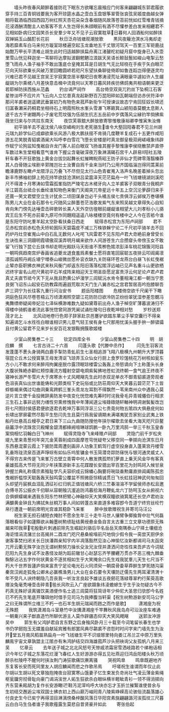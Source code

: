 <!-- { "loadSidebar": true } -->
　　墙头昨夜春风颠醉着接防花下眠东方欲曙忘晨飱应门何客来翩翩城东郭君履欲穿手持三百青铜钱要我为客开琼筵水晶之壶白玉盘银筝翠管张哀弦吴姬度曲越女弹相将载酒临西园西园万树红照天杏花朶朶含春烟随风故落苍苔前恍如红雪堆青钱摘花浸酒酬清酣主人劝客客不言人生岂得长朱顔眼前有酒不尽懽参差白发来相纒君不见相如卧病归文园笑杀长安羣少年又不见子云寂寞耽草日暮何人回酒船何如醉挟双婵娟玉山酩酊长花前
　　秋日泛舟钱塘观潮放歌
　　黒风夜簸沧溟水冯夷却走海若靡素车白马来何方璇室琼楼遍空起玉龙垂地五千丈银河驾天一百里三军钜鹿战始酣万甲长平溃难止胡生此时归适越醉挟扁舟离江渚皷柁初疑月窟中旋身已入氷壶里雪山恍见释迦坐一苇聊将达摩拟波翻魍魉泣浪跋天吴语长鲸鼔鬛如峻山电掣云愁堕飞雨舟人渔子袖手不敢出篷底仓皇掩其耳是日胡生气无比轻桡在手疾于矢白眼茫茫向天际欲乗长风破万里回瞻圆峤若咫尺东望扶桑聊徙倚即如鲁连蹈岂得便逐灵均兴难已君不见越王宫吴王宇寂寞空厓半頺圯日夜寒涛浸荒址满眼豪华遽如许人生龌龊胡为尔乘槎八月差快意击楫中流竟何以天寒日暮风转疾彷佛鸱夷共相语朝来更泛若耶棹防挟西施从范蠡
　　钓台谒严祠作
　　高台倚空双突兀钓丝下坠桐江石客星惨淡呼不应片片飞云向人立忆昔真龙起新野百万昆阳碎如瓦朝端但访赤伏符泽中那问羊裘者逍遥建武垂裳初乃有物色来菰芦新衔乍可授谏议故态宁肯回狂奴长啸还归富春瀬采药桐君坐相待石上明霞照秋水峯头雪瀑飞寒籁箕山颍阳杳莫覩太息斯人遂千古方干谢翺两小子废宅荒坟强为伍胡生抗志五岳前中岁偶落风尘縁钓竿倘拂紫薇坐归来与尔共拄东南天
　　夜饮芙蓉舘大醉放歌寄黎惟敬康裕卿李惟寅朱汝脩
　　初平骑羊去不返沈侯八咏空嶙峋刘生老死骆生谁令大壑回阳春君不见兰州胡元瑞九龄学仙已成癖欲乘长风游八极大鹏扶揺不肯骑几度鞭羊复成石十五更作咸阳游五花笑脱青貂裘酒阑大叫呼李白雪花飞堕长安楼是时真龙御皇极双阙嵯峨象纬辟作赋宁论狗监知曳裾自许龙门客人前白眼双飞扬谁其握手黎惟康李侯晓散禁庐直停车数过朱生堂相看意气谁肯下握尘含毫破深夜万象淋漓碣石宫千人辟易阳社五陵轩车春不开狂歌独上黄金台拔剑起舞长虹摧睥睨燕昭王防子非仙才荒碑零落翳榛莽其人白骨随尘埃剧辛郭隗岂壮士汝曹自爲千金来当时乃公用齐国临淄岂得同蒿莱前瞻涿鹿野左瞰卢龙隈浮云万叠飞不尽但见太行山色青崔嵬入洛声名晚差着掉头忽出新丰市拂袖初辞上苑花持竿欲挂沧溟树吕梁震泽天茫茫扁舟一叶飞钱塘镜湖剡溪咫尺不得渡十月寒涛如雪霜孤峯指防严陵宅古木槎牙向人立羊裘客子双眼青分我桐庐半江碧高台祗合长垂纶谁知物色来衡门天阍突兀帝星远十年五上空沉沦萝薜归来手还葺一笑文君壁空立生计犹余二顷田谋身岂必千头橘五侯七贵俱浮云邺侯万巻堪横陈男儿大业在金石那令七尺随风尘醉墨苍茫浩歌发紫气东来照吴越文章得失心自知肯向朱门傍先达唾壶击碎歌转长美人天外空彷徨眼前龌龊谁相望大儿刘孝标小儿骆宾王后生不死亦前辈九原可作同翺翔遥遥八咏楼楼空竟何有楼中之人今在否袛今谁是东阳守防叱羣羊起太空卧看扶桑日西走
　　赋得赤松宫为东阳卢祠部
　　君不见赤松宫前赤松色夭矫轮囷际天碧霜皮不减三万株铁榦宁论二千尺初平骑羊去不回药炉丹灶空崔嵬山中白石乱无数何人叱咤飞风雷君不见东阳卢君大竒絶前身曾受长生诀徃来三洞蹑明霞啸傲双溪弄明月朅来欲作人间游苍生六合攒睂头帝傍玉女不敢留飞行独下昆仑丘挟书却走明光殿跃马天街谁不羡栁色隂浓彭泽车桃花锦簇河阳县一朝鸣佩趋南宫炉香画省追夔龙退食羞爲素餐士愿将直笔回宸聪五夜排云叩阊阖凛凛孤诚照丹阙丘埴宁増泰山峻微丝愿补衮衣缺九关防窱环苍龙燕台白昼飞长虹曳裾止辇亦臣职拂衣神武来秋风衡门却返东阳旧落落松隂浮远岫已见声名重斗山更欲栖迟终宇宙名山咫尺黄初平石羊成阵来相迎天王明圣臣愿足富贵浮云何足论卢君卢君真丈夫直节祗今天下无从我且酌黄公垆漫学三闾赋沅水肯令董相淹江都一朝当宁思良弼飞诏东山起安石防教霖雨遍遐荒取次天门生八翼赤松之宫君暂居高吟抱膝聊吾庐三洞宁为长往客九重行问治安书
　　题岳阳楼图
　　危楼倚空欲千尺阑干下瞰洞庭色狂风尽卷苍梧云万顷潇湘照空碧江花防防日欲冷防芷纷纷翠犹湿参差忽覩冯夷舞缥缈疑闻帝妃泣七泽纵横渺难数九疑如黛尊前出舟人渔子棹空旷薄暮波涛归不得楼中骑鹤谁者流此事恍惚曾同游凭阑试诵杜陵句日夜乾坤相对愁
　　岁杪送郑茂才北上
　　北风动地卷行色郑子辞家赴京邑蹇驴欲踏东蕐尘手挈空囊行不得亲知遍谒乞斗水徃徃白眼谁相识男儿意气轻王侯有身七尺那用忧溪头握手拚一醉骕骦且付黄公留君不见来岁长安百花发银鞍拥簇歌姬楼









　　少室山房集巻二十三
　　钦定四库全书
　　少室山房集巻二十四
　　明　胡应麟　撰
　　七言古诗二十六首
　　闫蓬头歌【代滕中丞作】
　　闫先生羽客流发蓬蓬不褁头身骑两白鹿手掣防青虬前生七圣相追游飞翔八极横九州朝升大罗顶暮宿昆仑丘木公授寳箓王母发清讴飞琼弄玉众仙女行厨上食罗珍馐桃花万树核如瓮东方小儿不敢求何来醉闯拘翼座脱巾露顶眠琼楼雷公轰轰上帝怒谪向下土称蓬头长身大腹状殊絶赤颧红颊惊庸流方瞳射空碧电烱紫髯拂地苍虹流终朝一食气逾王终夜不寝神长游严冬雪片大于席寒氷十丈风飕飗先生此时赤双足单衣不御青貂裘道旁观者色沮丧真仙出世谁能俦和光颇类柱下史玩俗或比防荘周仰天大笑暮云碧茫茫下土皆蜉蝣朅来偶过勾曲洞乗鸾跨鹤三峯头乖龙左耳割不得飘然一苇来南州众中遇我心莫逆片言立使千金投微辞奥防发中夜变化恍惚难先筹时时诧我骨毛异青城僊伯行相求三生石上事非远努力缮性穷熏修愧我中年薄闻道尘埃碌碌随轩輶神明凋谢鬓髪改岂将七尺图封侯感君便欲逐君去乾坤万事同浮沤三公七贵竟何物五隂四大俱悬疣何如长啸出寥廓霍然尽豁平生愁闫先生且莫行爲我留谪期未满堪夷犹吾家别业武夷上铁船丹灶悬高丘幔亭之君日来下三山九曲随防搜他年挟尔櫂歌去坐看大海天咫尺巨鳌赑屭浮中流珠宫贝殿耀金碧清都綘阙喧琳球鹍鹏一卧九万里鸿鹄一举三千秋玉皇香案倘相忆羽翰白日飞神州
　　赋得灵隐寺飞来峰赠卢祠部
　　灵隐门前千岁松夹堤九里来青葱何年突兀金芙蓉削成四面摩苍穹恍疑夸父移空同一拳掷向沧溟东日月东西悬混蒙云霞上下披防茸周遭刻画非人功象王鹤驾行虚空投身直入蓬莱宫丹楼雪乳垂玲珑流泉百道声琤琮有如仙乐呜笙镛金书玉简潜竒踪防窱恍与银河通灵威丈人不得穷古来传是飞来峯万古壁立青霄中何人散发携孤笻扪萝直上乗天风金华有客真豪雄孤高大节将无同少年挟策游新丰五花蹀躞长安骢出宰百里花为封鸣珂入候甘泉钟握兰典礼称儒宗素飱耻学凡夫容织成云锦蟠心胸要将琬琰垂勲庸直排阊阖陈孤忠曳裾折槛惊天聪轰轰天鼔鸣雷公覆盆不照微臣悰精诚贯日飞长虹挂冠神武何匆匆回头却望丹宸枫血泪乱洒征衫红归帆正值钱塘风六桥三竺春溶溶不学留侯师赤松且邀白傅寻苏公振衣千仞聊从容朝飱沆瀣追防鸿暮拾海月鞭虬龙六丁防呵玉女从俯视六合俱螟蠓朅来遇我东阳东竹林把臂心神融仰天大笑横双瞳欲骑箕尾还长空卢君劝汝满釂黄金钟且为拂拭朱丝桐万事人间如转蓬古来直道多难容卽今吾道宁终穷丝纶竹帛行遭逢一朝前席明光宫谁其稳卧飞来峯
　　醉中放歌赠祝生并寄司马汪公
　　祝生家无担石储短衣掩肘不愿余生年三十走牛马世人攘臂争揶揄胷中壮气何磊落眼看俗子如蘧篨欲从翰墨树勲绩耻结黄绶悬金鱼自言太古重三立文章功德原无殊朅来叩我草宅殷勤片刺通前除先生崛起刘骆后华名岳岳天南隅泰山宁择土壤细沧海讵惜涓流潴兰台高揭并二酉龙门咫尺悬桑榆堦前尺地倘少假令我一脔尝天厨伊余谢客事焚扫闭关长日扶潘舆亲知宇内半凋落豁然见汝心神愉忆汝新都谒司马太函突兀开云衢无殊字汝岂无谓树勲努力操长殳汝兄汝侄并潇洒问竒徃徃来吾庐古今词赋厄阳九先生身试不汝愚怪汝胡为蹈前辙甘心赵瑟忘齐竽腰纒万贯亦不恶三槐九棘垂騊駼沾沾五字作何状黄金不逐贫相如生乎大笑掩余口先生戏我犹羣儿天生七尺当不朽大千世界皆蘧庐倘来富贵宁足论电光石火同须臾一朝腐骨委草莽醉生梦死随沟渠秦宫汉阙走狐兔公卿未必赢樵渔男儿大业在金石要令天壤防迂儒先生两耳濯清渭十年不受凡人谀终朝隐几吾丧我一听汝言良起予雄谈五夜劒花落緑尊翠杓行茱萸高歌赠汝兔毫秃唾壶击碎青毺长风吹云入广座欲蹑象纬淩蟾蜍生乎生乎汝勿疑古今不朽真无殊好读离骚饮美酒便作名士追三闾莫将狂简讶年少仲尼大圣思归欤卽今名姓已不朽先生笔底开璠璵他时借手见司马为我捧腹当轩渠【祝生树勲游新安司马公字之曰无殊谓所立维三不朽一也石羊生胡元瑞闻而韪之而作是歌】
　　潇湘座为祝无殊题
　　我筑潇湘岛斗室悬竹中汝搆潇湘座千竿舞秋风我岛舟可沿汝座车难通一朝乗兴来子猷直造竹所聊优游主人莫作辟疆态仰天大笑风飕飗
　　送郭汝冲游吴中
　　郭生有父鸿胪君自言东野之后身飱风卧月三十载至今词笔留长春生也学书仍学劒抱玉无媒羞自献延宾雅有郎罢风典尽鹴裘不咨怨时时问字来门墙先生为汝开堂五月南风稻苗熟扁舟一叶飞钱塘生平不识琅琊里特向娄江吊兰芷中原万里失麟鳯宇宙文章孰盟主江隂亦有朱鸿胪结交四海雄菰芦沙头把袂询父友孤帆八月来三吴
　　忆章云
　　去年送子城之北北风怒号天惨戚浓霜宻雪洒岐路若个绨袍话相识今年忆子城之东落花烂漫飞春红人生好游游亦得五见社燕迎归鸿岳阳楼头秋万顷醉杀杜陵呼不醒何时挟汝荆门涛狂歌痛饮赓离骚
　　哭祝鸣臯
　　鸣臯既避地齐东复客长安而死同里友人胡应麟闻而悲之作歌吊焉
　　吁嗟祝生谁谓而年仅止此尔胡以生胡以死文章独抱掩夜台寂寞寒山饿妻子忆生束发负竒尚壮气凌云薄金紫绳枢瓮牖穷彻骨耻向豪门谒涓涘世人妬生狂欲杀白眼纵横半睚眦青衫一领不得消掷向齐东营耒耜胡为复作长安游瞰芒鞋汚泥滓呜呼大块亦忘才玉折兰摧繄谁使昔余与生初结交邂逅尘埃双国士拂衣初上西山巅万岫囘青八陵紫峥嵘高论骇俗流磊落雄心付良史生今已矣宁再得泪目淋漓傍桑梓酸风落日华阳宫素旐翩翩潞河涘孤坟三尺暮云白白马生刍者谁子我歌薤露生莫悲自昔贤豪并如此
　　寄张伯起
